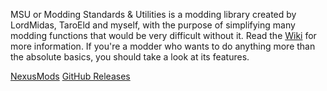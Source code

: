 MSU or Modding Standards & Utilities is a modding library created by LordMidas, TaroEld and myself, with the purpose of simplifying many modding functions that would be very difficult without it.
Read the [Wiki](https://github.com/MSUTeam/MSU/wiki) for more information. If you're a modder who wants to do anything more than the absolute basics, you should take a look at its features.

[NexusMods](https://www.nexusmods.com/battlebrothers/mods/479)
[GitHub Releases](https://github.com/MSUTeam/MSU/releases)